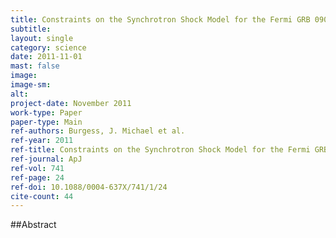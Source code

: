 ```yaml
---
title: Constraints on the Synchrotron Shock Model for the Fermi GRB 090820A Observed by Gamma-Ray Burst Monitor
subtitle:
layout: single
category: science
date: 2011-11-01
mast: false
image: 
image-sm: 
alt: 
project-date: November 2011
work-type: Paper
paper-type: Main
ref-authors: Burgess, J. Michael et al.
ref-year: 2011
ref-title: Constraints on the Synchrotron Shock Model for the Fermi GRB 090820A Observed by Gamma-Ray Burst Monitor
ref-journal: ApJ
ref-vol: 741
ref-page: 24
ref-doi: 10.1088/0004-637X/741/1/24
cite-count: 44
---
```



##Abstract
